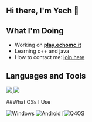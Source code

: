 ## Hi there, I'm Yech 👋

## What I'm Doing

-  Working on [**play.echomc.it** ](https://discord.gg/4maur2sMBb)
-  Learning c++ and java
-  How to contact me: [join here](https://discord.gg/yFgjXbG9zm)
 
## Languages and Tools

<p align="left"> <a href="https://github.com/heaventhereal"><img src="https://skillicons.dev/icons?i=vscode,github,python,java"> <a href="https://discord.gg/yFgjXbG9zm"><img src="https://skillicons.dev/icons?i=discord"> </a> </p>

##What OSs I Use

![Windows](https://img.shields.io/badge/Windows-0078D6?style=for-the-badge&logo=windows&logoColor=white)
![Android](https://img.shields.io/badge/Android-3DDC84?style=for-the-badge&logo=android&logoColor=white)
[![Q4OS](https://img.shields.io/badge/Q4OS-557C94?style=for-the-badge&logo=q4os&logoColor=white)

<!--
**heaventhereal/heaventhereal** is a ✨ _special_ ✨ repository because its `README.md` (this file) appears on your GitHub profile. https://discord.gg/yFgjXbG9zm

Here are some ideas to get you started:

- 🔭 I’m currently working on ...
- 🌱 I’m currently learning ...
- 👯 I’m looking to collaborate on ...
- 🤔 I’m looking for help with ...
- 💬 Ask me about ...
- 📫 How to reach me: ...
- 😄 Pronouns: ...
- ⚡ Fun fact: ...
-->
